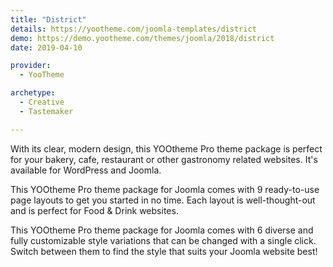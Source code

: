 ```yaml
---
title: "District"
details: https://yootheme.com/joomla-templates/district
demo: https://demo.yootheme.com/themes/joomla/2018/district
date: 2019-04-10

provider:
  - YooTheme

archetype:
  - Creative
  - Tastemaker

---
```


With its clear, modern design, this YOOtheme Pro theme package is perfect for your bakery, cafe, restaurant or other gastronomy related websites. It's available for WordPress and Joomla.

This YOOtheme Pro theme package for Joomla comes with 9 ready-to-use page layouts to get you started in no time. Each layout is well-thought-out and is perfect for Food & Drink websites.

This YOOtheme Pro theme package for Joomla comes with 6 diverse and fully customizable style variations that can be changed with a single click. Switch between them to find the style that suits your Joomla website best!